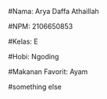 #Nama: Arya Daffa Athaillah

#NPM: 2106650853

#Kelas: E

#Hobi: Ngoding

#Makanan Favorit: Ayam

#something else